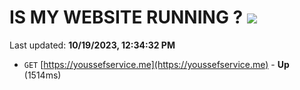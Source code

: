 # IS MY WEBSITE RUNNING ? [![](https://img.shields.io/static/v1?label=Sponsor&message=%E2%9D%A4&logo=GitHub&color=%23fe8e86)](https://github.com/sponsors/<username>)

Last updated: **10/19/2023, 12:34:32 PM**

- `GET` [https://youssefservice.me](https://youssefservice.me) - **Up** (1514ms)
